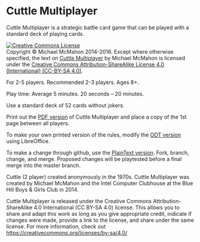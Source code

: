 # Cuttle Multiplayer
Cuttle Multiplayer is a strategic battle card game that can be played with a standard deck of playing cards.

<a rel="license" href="http://creativecommons.org/licenses/by-sa/4.0/"><img alt="Creative Commons License" style="border-width:0" src="https://i.creativecommons.org/l/by-sa/4.0/88x31.png" /></a><br>Copyright © Michael McMahon 2014-2016.  Except where otherwise specified, the text on <a href="https://github.com/TechnologyClassroom/CuttleMultiplayer">Cuttle Multiplayer</a> by Michael McMahon is licensed under the <a href="https://creativecommons.org/licenses/by-sa/4.0/">Creative Commons Attribution-ShareAlike License 4.0 (International) (CC-BY-SA 4.0)</a>.

For 2-5 players.  Recommended 2-3 players.  Ages 8+.

Play time: Average 5 minutes. 20 seconds – 20 minutes.

Use a standard deck of 52 cards without jokers.

Print out the <a href="https://github.com/TechnologyClassroom/CuttleMultiplayer/blob/master/Cuttle_Multiplayer_v1.2.pdf">PDF version</a> of Cuttle Multiplayer and place a copy of the 1st page between all players.

To make your own printed version of the rules, modify the <a href="https://github.com/TechnologyClassroom/CuttleMultiplayer/blob/master/Cuttle_Multiplayer_v1.2.odt">ODT version</a> using LibreOffice.

To make a change through github, use the <a href="https://github.com/TechnologyClassroom/CuttleMultiplayer/blob/master/CuttleMultiplayerPlainText.md">PlainText version</a>.  Fork, branch, change, and merge.  Proposed changes will be playtested before a final merge into the master branch.

Cuttle (2 player) created anonymously in the 1970s.  Cuttle Multiplayer was created by Michael McMahon and the Intel Computer Clubhouse at the Blue Hill Boys & Girls Club in 2014.

Cuttle Multiplayer is released under the Creative Commons Attribution-ShareAlike 4.0 International (CC BY-SA 4.0) license.  This allows you to share and adapt this work as long as you give appropriate credit, indicate if changes were made, provide a link to the license, and share under the same license.  For more information, check out https://creativecommons.org/licenses/by-sa/4.0/
